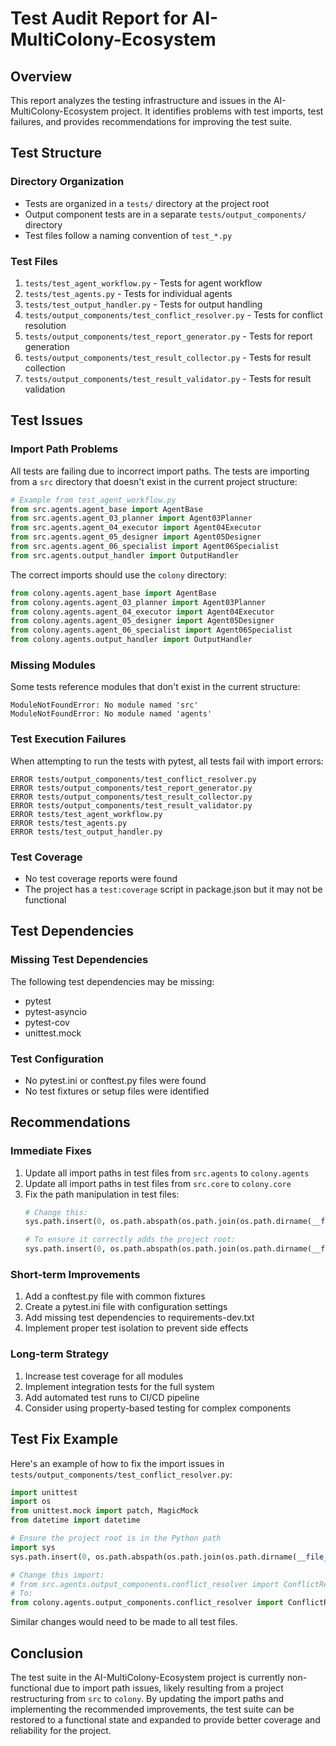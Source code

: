 # Test Audit Report for AI-MultiColony-Ecosystem

## Overview

This report analyzes the testing infrastructure and issues in the AI-MultiColony-Ecosystem project. It identifies problems with test imports, test failures, and provides recommendations for improving the test suite.

## Test Structure

### Directory Organization
- Tests are organized in a `tests/` directory at the project root
- Output component tests are in a separate `tests/output_components/` directory
- Test files follow a naming convention of `test_*.py`

### Test Files
1. `tests/test_agent_workflow.py` - Tests for agent workflow
2. `tests/test_agents.py` - Tests for individual agents
3. `tests/test_output_handler.py` - Tests for output handling
4. `tests/output_components/test_conflict_resolver.py` - Tests for conflict resolution
5. `tests/output_components/test_report_generator.py` - Tests for report generation
6. `tests/output_components/test_result_collector.py` - Tests for result collection
7. `tests/output_components/test_result_validator.py` - Tests for result validation

## Test Issues

### Import Path Problems
All tests are failing due to incorrect import paths. The tests are importing from a `src` directory that doesn't exist in the current project structure:

```python
# Example from test_agent_workflow.py
from src.agents.agent_base import AgentBase
from src.agents.agent_03_planner import Agent03Planner
from src.agents.agent_04_executor import Agent04Executor
from src.agents.agent_05_designer import Agent05Designer
from src.agents.agent_06_specialist import Agent06Specialist
from src.agents.output_handler import OutputHandler
```

The correct imports should use the `colony` directory:

```python
from colony.agents.agent_base import AgentBase
from colony.agents.agent_03_planner import Agent03Planner
from colony.agents.agent_04_executor import Agent04Executor
from colony.agents.agent_05_designer import Agent05Designer
from colony.agents.agent_06_specialist import Agent06Specialist
from colony.agents.output_handler import OutputHandler
```

### Missing Modules
Some tests reference modules that don't exist in the current structure:

```
ModuleNotFoundError: No module named 'src'
ModuleNotFoundError: No module named 'agents'
```

### Test Execution Failures
When attempting to run the tests with pytest, all tests fail with import errors:

```
ERROR tests/output_components/test_conflict_resolver.py
ERROR tests/output_components/test_report_generator.py
ERROR tests/output_components/test_result_collector.py
ERROR tests/output_components/test_result_validator.py
ERROR tests/test_agent_workflow.py
ERROR tests/test_agents.py
ERROR tests/test_output_handler.py
```

### Test Coverage
- No test coverage reports were found
- The project has a `test:coverage` script in package.json but it may not be functional

## Test Dependencies

### Missing Test Dependencies
The following test dependencies may be missing:
- pytest
- pytest-asyncio
- pytest-cov
- unittest.mock

### Test Configuration
- No pytest.ini or conftest.py files were found
- No test fixtures or setup files were identified

## Recommendations

### Immediate Fixes
1. Update all import paths in test files from `src.agents` to `colony.agents`
2. Update all import paths in test files from `src.core` to `colony.core`
3. Fix the path manipulation in test files:
   ```python
   # Change this:
   sys.path.insert(0, os.path.abspath(os.path.join(os.path.dirname(__file__), '..', '..')))
   
   # To ensure it correctly adds the project root:
   sys.path.insert(0, os.path.abspath(os.path.join(os.path.dirname(__file__), '..')))
   ```

### Short-term Improvements
1. Add a conftest.py file with common fixtures
2. Create a pytest.ini file with configuration settings
3. Add missing test dependencies to requirements-dev.txt
4. Implement proper test isolation to prevent side effects

### Long-term Strategy
1. Increase test coverage for all modules
2. Implement integration tests for the full system
3. Add automated test runs to CI/CD pipeline
4. Consider using property-based testing for complex components

## Test Fix Example

Here's an example of how to fix the import issues in `tests/output_components/test_conflict_resolver.py`:

```python
import unittest
import os
from unittest.mock import patch, MagicMock
from datetime import datetime

# Ensure the project root is in the Python path
import sys
sys.path.insert(0, os.path.abspath(os.path.join(os.path.dirname(__file__), '../..')))

# Change this import:
# from src.agents.output_components.conflict_resolver import ConflictResolver
# To:
from colony.agents.output_components.conflict_resolver import ConflictResolver
```

Similar changes would need to be made to all test files.

## Conclusion

The test suite in the AI-MultiColony-Ecosystem project is currently non-functional due to import path issues, likely resulting from a project restructuring from `src` to `colony`. By updating the import paths and implementing the recommended improvements, the test suite can be restored to a functional state and expanded to provide better coverage and reliability for the project.
